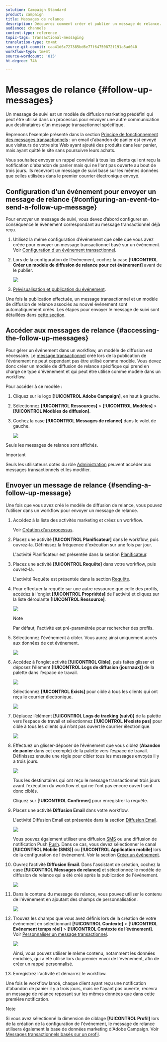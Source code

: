 ```yaml
---
solution: Campaign Standard
product: campaign
title: Messages de relance
description: Découvrez comment créer et publier un message de relance.
audience: channels
content-type: reference
topic-tags: transactional-messaging
translation-type: tm+mt
source-git-commit: caa41d6c727385bd6e77f64750872f191a5ad040
workflow-type: tm+mt
source-wordcount: '815'
ht-degree: 74%

---
```



# Messages de relance {#follow-up-messages}

Un message de suivi est un modèle de diffusion marketing prédéfini qui peut être utilisé dans un processus pour envoyer une autre communication aux destinataires d’un message transactionnel spécifique.

Reprenons l&#39;exemple présenté dans la section [Principe de fonctionnement des messages transactionnels](../../channels/using/getting-started-with-transactional-msg.md#transactional-messaging-operating-principle) : un email d&#39;abandon de panier est envoyé aux visiteurs de votre site Web ayant ajouté des produits dans leur panier, mais ayant quitté le site sans poursuivre leurs achats.

Vous souhaitez envoyer un rappel convivial à tous les clients qui ont reçu la notification d&#39;abandon de panier mais qui ne l&#39;ont pas ouverte au bout de trois jours. Ils recevront un message de suivi basé sur les mêmes données que celles utilisées dans le premier courrier électronique envoyé.

## Configuration d’un événement pour envoyer un message de relance      {#configuring-an-event-to-send-a-follow-up-message}

Pour envoyer un message de suivi, vous devez d’abord configurer en conséquence le événement correspondant au message transactionnel déjà reçu.

1. Utilisez la même configuration d’événement que celle que vous avez créée pour envoyer un message transactionnel basé sur un événement. Voir [Configuration d&#39;un événement transactionnel](../../channels/using/configuring-transactional-event.md).
1. Lors de la configuration de l’événement, cochez la case **[!UICONTROL Créer un modèle de diffusion de relance pour cet événement]** avant de le publier.

   ![](assets/message-center_follow-up-checkbox.png)

1. [Prévisualisation et publication du événement](../../channels/using/publishing-transactional-event.md#previewing-and-publishing-the-event).

Une fois la publication effectuée, un message transactionnel et un modèle de diffusion de relance associés au nouvel événement sont automatiquement créés. Les étapes pour envoyer le message de suivi sont détaillées dans [cette section](#sending-a-follow-up-message).

## Accéder aux messages de relance      {#accessing-the-follow-up-messages}

Pour gérer un événement dans un workflow, un modèle de diffusion est nécessaire. Le [message transactionnel](../../channels/using/editing-transactional-message.md) créé lors de la publication de l&#39;événement ne peut cependant pas être utilisé comme modèle. Vous devez donc créer un modèle de diffusion de relance spécifique qui prend en charge ce type d&#39;événement et qui peut être utilisé comme modèle dans un workflow.

Pour accéder à ce modèle :

1. Cliquez sur le logo **[!UICONTROL Adobe Campaign]**, en haut à gauche.
1. Sélectionnez **[!UICONTROL Ressources]** > **[!UICONTROL Modèles]** > **[!UICONTROL Modèles de diffusion]**.
1. Cochez la case **[!UICONTROL Messages de relance]** dans le volet de gauche.

   ![](assets/message-center_follow-up-search.png)

Seuls les messages de relance sont affichés.

>[!IMPORTANT]
>
>Seuls les utilisateurs dotés du rôle [Administration](../../administration/using/users-management.md#functional-administrators) peuvent accéder aux messages transactionnels et les modifier.

## Envoyer un message de relance {#sending-a-follow-up-message}

Une fois que vous avez créé le modèle de diffusion de relance, vous pouvez l&#39;utiliser dans un workflow pour envoyer un message de relance.

<!--You need to set up a workflow targeting the event corresponding to the transactional message that was already received.-->

1. Accédez à la liste des activités marketing et créez un workflow.

   Voir [Création d’un processus](../../automating/using/building-a-workflow.md#creating-a-workflow).

1. Placez une activité **[!UICONTROL Planificateur]** dans le workflow, puis ouvrez-la. Définissez la fréquence d&#39;exécution sur une fois par jour.

   L&#39;activité Planificateur est présentée dans la section [Planificateur](../../automating/using/scheduler.md).

1. Placez une activité **[!UICONTROL Requête]** dans votre workflow, puis ouvrez-la.

   L&#39;activité Requête est présentée dans la section [Requête](../../automating/using/query.md).

1. Pour effectuer la requête sur une autre ressource que celle des profils, accédez à l&#39;onglet **[!UICONTROL Propriétés]** de l&#39;activité et cliquez sur la liste déroulante **[!UICONTROL Ressource]**.

   ![](assets/message-center_follow-up-query-properties.png)

   >[!NOTE]
   >
   >Par défaut, l&#39;activité est pré-paramétrée pour rechercher des profils.

1. Sélectionnez l&#39;événement à cibler. Vous aurez ainsi uniquement accès aux données de cet événement.

   ![](assets/message-center_follow-up-query-resource.png)

1. Accédez à l’onglet activité **[!UICONTROL Cible]**, puis faites glisser et déposez l’élément **[!UICONTROL Logs de diffusion (journaux)]** de la palette dans l’espace de travail.

   ![](assets/message-center_follow-up-delivery-logs.png)

   Sélectionnez **[!UICONTROL Exists]** pour cible à tous les clients qui ont reçu le courrier électronique.

   ![](assets/message-center_follow-up-delivery-logs-exists.png)

1. Déplacez l’élément **[!UICONTROL Logs de tracking (suivi)]** de la palette vers l’espace de travail et sélectionnez **[!UICONTROL N’existe pas]** pour cible à tous les clients qui n’ont pas ouvert le courrier électronique.

   ![](assets/message-center_follow-up-delivery-and-tracking-logs.png)

1. Effectuez un glisser-déposer de l’événement que vous ciblez (**Abandon de panier** dans cet exemple) de la palette vers l’espace de travail. Définissez ensuite une règle pour cibler tous les messages envoyés il y a trois jours.

   ![](assets/message-center_follow-up-created.png)

   Tous les destinataires qui ont reçu le message transactionnel trois jours avant l&#39;exécution du workflow et qui ne l&#39;ont pas encore ouvert sont donc ciblés.

   Cliquez sur **[!UICONTROL Confirmer]** pour enregistrer la requête.

1. Placez une activité **Diffusion Email** dans votre workflow.

   L&#39;activité Diffusion Email est présentée dans la section [Diffusion Email](../../automating/using/email-delivery.md).

   ![](assets/message-center_follow-up-workflow.png)

   Vous pouvez également utiliser une diffusion [SMS](../../automating/using/sms-delivery.md) ou une diffusion de notification Push [Push](../../automating/using/push-notification-delivery.md). Dans ce cas, vous devez sélectionner le canal **[!UICONTROL Mobile (SMS)]** ou **[!UICONTROL Application mobile]** lors de la configuration de l&#39;événement. Voir la section [Créer un événement](../../channels/using/configuring-transactional-event.md#creating-an-event).

1. Ouvrez l’activité **Diffusion Email**. Dans l&#39;assistant de création, cochez la case **[!UICONTROL Messages de relance]** et sélectionnez le modèle de diffusion de relance qui a été créé après la publication de l&#39;événement.

   ![](assets/message-center_follow-up-template.png)

1. Dans le contenu du message de relance, vous pouvez utiliser le contenu de l&#39;événement en ajoutant des champs de personnalisation.

   ![](assets/message-center_follow-up-content.png)

1. Trouvez les champs que vous avez définis lors de la création de votre événement en sélectionnant **[!UICONTROL Contexte]** > **[!UICONTROL Evénement temps réel]** > **[!UICONTROL Contexte de l’événement]**. Voir [Personnaliser un message transactionnel](../../channels/using/editing-transactional-message.md#personalizing-a-transactional-message).

   ![](assets/message-center_follow-up-personalization.png)

   Ainsi, vous pouvez utiliser le même contenu, notamment les données enrichies, qui a été utilisé lors du premier envoi de l&#39;événement, afin de créer un rappel personnalisé.

1. Enregistrez l&#39;activité et démarrez le workflow.

Une fois le workflow lancé, chaque client ayant reçu une notification d&#39;abandon de panier il y a trois jours, mais ne l&#39;ayant pas ouverte, recevra un message de relance reposant sur les mêmes données que dans cette première notification.

>[!NOTE]
>
>Si vous avez sélectionné la dimension de ciblage **[!UICONTROL Profil]** lors de la création de la configuration de l&#39;événement, le message de relance utilisera également la base de données marketing d&#39;Adobe Campaign. Voir [Messages transactionnels basés sur un profil](../../channels/using/editing-transactional-message.md#profile-transactional-message-specificities).
